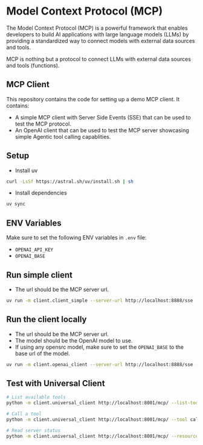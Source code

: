 # Model Context Protocol (MCP)

The Model Context Protocol (MCP) is a powerful framework that enables developers to build AI applications with large language models (LLMs) by providing a standardized way to connect models with external data sources and tools.

MCP is nothing but a protocol to connect LLMs with external data sources and tools (functions).

## MCP Client

This repository contains the code for setting up a demo MCP client. It contains:

- A simple MCP client with Server Side Events (SSE) that can be used to test the MCP protocol.
- An OpenAI client that can be used to test the MCP server showcasing simple Agentic tool calling capablities.

## Setup

- Install uv

```bash
curl -LsSf https://astral.sh/uv/install.sh | sh
```

- Install dependencies

```bash
uv sync
```

## ENV Variables

Make sure to set the following ENV variables in `.env` file:

- `OPENAI_API_KEY`
- `OPENAI_BASE`

## Run simple client

- The url should be the MCP server url.

```bash
uv run -m client.client_simple --server-url http://localhost:8888/sse
```

## Run the client locally

- The url should be the MCP server url.
- The model should be the OpenAI model to use.
- If using any opensrc model, make sure to set the `OPENAI_BASE` to the base url of the model.

```bash
uv run -m client.openai_client --server-url http://localhost:8888/sse --model gpt-4.1-nano
```

## Test with Universal Client

```bash
# List available tools
python -m client.universal_client http://localhost:8001/mcp/ --list-tools

# Call a tool
python -m client.universal_client http://localhost:8001/mcp/ --tool calculate_fibonacci --args '{"n": 10}'

# Read server status
python -m client.universal_client http://localhost:8001/mcp/ --resource status://server
```
